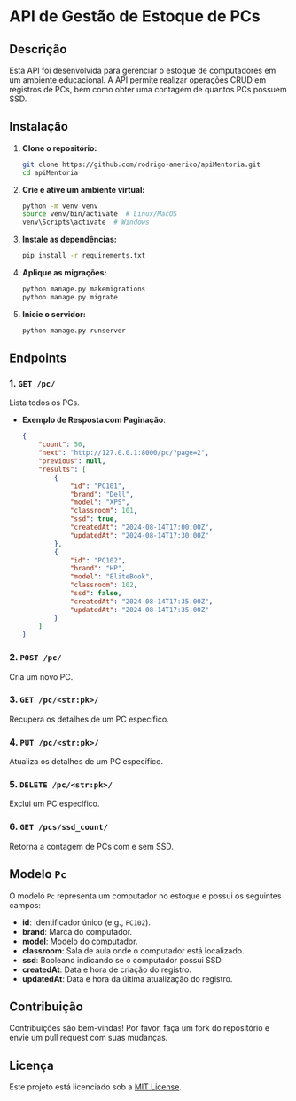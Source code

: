 
# API de Gestão de Estoque de PCs

## Descrição

Esta API foi desenvolvida para gerenciar o estoque de computadores em um ambiente educacional. A API permite realizar operações CRUD em registros de PCs, bem como obter uma contagem de quantos PCs possuem SSD.

## Instalação

1. **Clone o repositório:**
   ```bash
   git clone https://github.com/rodrigo-americo/apiMentoria.git
   cd apiMentoria
   ```

2. **Crie e ative um ambiente virtual:**
   ```bash
   python -m venv venv
   source venv/bin/activate  # Linux/MacOS
   venv\Scripts\activate  # Windows
   ```

3. **Instale as dependências:**
   ```bash
   pip install -r requirements.txt
   ```

4. **Aplique as migrações:**
   ```bash
   python manage.py makemigrations
   python manage.py migrate
   ```

5. **Inicie o servidor:**
   ```bash
   python manage.py runserver
   ```

## Endpoints

### 1. `GET /pc/`
Lista todos os PCs.

- **Exemplo de Resposta com Paginação**:
  ```json
  {
      "count": 50,
      "next": "http://127.0.0.1:8000/pc/?page=2",
      "previous": null,
      "results": [
          {
              "id": "PC101",
              "brand": "Dell",
              "model": "XPS",
              "classroom": 101,
              "ssd": true,
              "createdAt": "2024-08-14T17:00:00Z",
              "updatedAt": "2024-08-14T17:30:00Z"
          },
          {
              "id": "PC102",
              "brand": "HP",
              "model": "EliteBook",
              "classroom": 102,
              "ssd": false,
              "createdAt": "2024-08-14T17:35:00Z",
              "updatedAt": "2024-08-14T17:35:00Z"
          }
      ]
  }
  ```

### 2. `POST /pc/`
Cria um novo PC.

### 3. `GET /pc/<str:pk>/`
Recupera os detalhes de um PC específico.

### 4. `PUT /pc/<str:pk>/`
Atualiza os detalhes de um PC específico.

### 5. `DELETE /pc/<str:pk>/`
Exclui um PC específico.

### 6. `GET /pcs/ssd_count/`
Retorna a contagem de PCs com e sem SSD.

## Modelo `Pc`

O modelo `Pc` representa um computador no estoque e possui os seguintes campos:

- **id**: Identificador único (e.g., `PC102`).
- **brand**: Marca do computador.
- **model**: Modelo do computador.
- **classroom**: Sala de aula onde o computador está localizado.
- **ssd**: Booleano indicando se o computador possui SSD.
- **createdAt**: Data e hora de criação do registro.
- **updatedAt**: Data e hora da última atualização do registro.

## Contribuição

Contribuições são bem-vindas! Por favor, faça um fork do repositório e envie um pull request com suas mudanças.

## Licença

Este projeto está licenciado sob a [MIT License](LICENSE).
